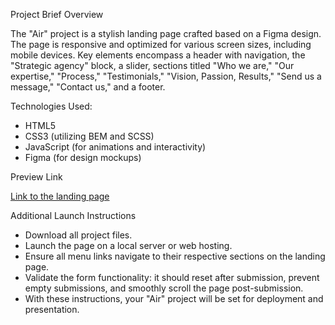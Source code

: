 Project Brief Overview

The "Air" project is a stylish landing page crafted based on a Figma design. The page is responsive and optimized for various screen sizes, including mobile devices. Key elements encompass a header with navigation, the "Strategic agency" block, a slider, sections titled "Who we are," "Our expertise," "Process," "Testimonials," "Vision, Passion, Results," "Send us a message," "Contact us," and a footer.

Technologies Used:

- HTML5
- CSS3 (utilizing BEM and SCSS)
- JavaScript (for animations and interactivity)
- Figma (for design mockups)

Preview Link

[Link to the landing page](https://illiavinkov.github.io/dia_landing/)

Additional Launch Instructions

- Download all project files.
- Launch the page on a local server or web hosting.
- Ensure all menu links navigate to their respective sections on the landing page.
- Validate the form functionality: it should reset after submission, prevent empty submissions, and smoothly scroll the page  post-submission.
- With these instructions, your "Air" project will be set for deployment and presentation.
